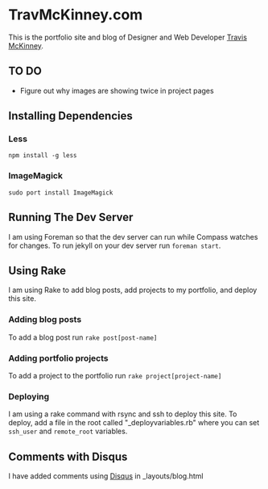 # TravMcKinney.com

This is the portfolio site and blog of Designer and Web Developer [Travis McKinney](travmckinney.com).

## TO DO

- Figure out why images are showing twice in project pages


## Installing Dependencies

### Less 

`npm install -g less`

### ImageMagick

`sudo port install ImageMagick`

## Running The Dev Server

I am using Foreman so that the dev server can run while Compass watches for changes. To run jekyll on your dev server run `foreman start`.

## Using Rake

I am using Rake to add blog posts, add projects to my portfolio, and deploy this site.

### Adding blog posts

To add a blog post run `rake post[post-name]`

### Adding portfolio projects

To add a project to the portfolio run `rake project[project-name]`

### Deploying

I am using a rake command with rsync and ssh to deploy this site. To deploy, add a file in the root called "_deployvariables.rb" where you can set `ssh_user` and `remote_root` variables.

## Comments with Disqus

I have added comments using [Disqus](www.discus.com) in _layouts/blog.html

